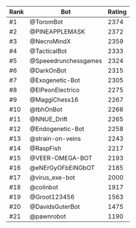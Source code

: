 Rank|Bot|Rating
---|---|---
#1|@ToromBot|2374
#2|@PINEAPPLEMASK|2372
#3|@NecroMindX|2359
#4|@TacticalBot|2333
#5|@Speeedrunchessgames|2324
#6|@DarkOnBot|2315
#7|@Exogenetic-Bot|2305
#8|@ElPeonElectrico|2275
#9|@MaggiChess16|2267
#10|@tbhOnBot|2266
#11|@NNUE_Drift|2265
#12|@Endogenetic-Bot|2258
#13|@strain-on-veins|2243
#14|@RaspFish|2217
#15|@VEER-OMEGA-BOT|2193
#16|@eNErGyOFbEiNGbOT|2185
#17|@virus_exe-bot|2000
#18|@colinbot|1917
#19|@Groot123456|1563
#20|@DavidsGuterBot|1475
#21|@pawnrobot|1190
